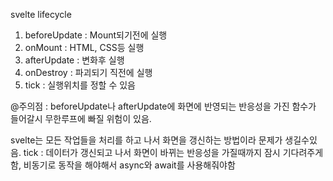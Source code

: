 svelte lifecycle 

1. beforeUpdate : Mount되기전에 실행
2. onMount : HTML, CSS등 실행
3. afterUpdate : 변화후 실행
4. onDestroy : 파괴되기 직전에 실행
5. tick : 실행위치를 정할 수 있음

@주의점 : beforeUpdate나 afterUpdate에 화면에 반영되는 반응성을 가진 함수가 들어갈시 무한루프에 빠질 위험이 있음.

svelte는 모든 작업들을 처리를 하고 나서 화면을 갱신하는 방법이라 문제가 생길수있음.
tick : 데이터가 갱신되고 나서 화면이 바뀌는 반응성을 가질때까지 잠시 기다려주게함, 비동기로 동작을 해야해서 async와 await를 사용해줘야함

